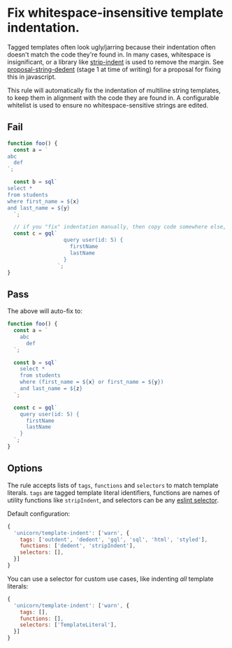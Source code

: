 # Fix whitespace-insensitive template indentation.

Tagged templates often look ugly/jarring because their indentation often doesn't match the code they're found in. In many cases, whitespace is insignificant, or a library like [strip-indent](https://www.npmjs.com/package/strip-indent) is used to remove the margin. See [proposal-string-dedent](https://github.com/tc39/proposal-string-dedent) (stage 1 at time of writing) for a proposal for fixing this in javascript.

This rule will automatically fix the indentation of multiline string templates, to keep them in alignment with the code they are found in. A configurable whitelist is used to ensure no whitespace-sensitive strings are edited.

## Fail

```js
function foo() {
  const a = `
abc
  def
`;

  const b = sql`
select *
from students
where first_name = ${x}
and last_name = ${y}
  `;

  // if you "fix" indentation manually, then copy code somewhere else, it can look stupid
  const c = gql`
                  query user(id: 5) {
                    firstName
                    lastName
                  }
                `;
}
```

## Pass

The above will auto-fix to:

```js
function foo() {
  const a = `
    abc
      def
  `;

  const b = sql`
    select *
    from students
    where (first_name = ${x} or first_name = ${y})
    and last_name = ${z}
  `;

  const c = gql`
    query user(id: 5) {
      firstName
      lastName
    }
  `;
}
```

## Options

The rule accepts lists of `tags`, `functions` and `selectors` to match template literals. `tags` are tagged template literal identifiers, functions are names of utility functions like `stripIndent`, and selectors can be any [eslint selector](https://eslint.org/docs/developer-guide/selectors).

Default configuration:

```js
{
  'unicorn/template-indent': ['warn', {
    tags: ['outdent', 'dedent', 'gql', 'sql', 'html', 'styled'],
    functions: ['dedent', 'stripIndent'],
    selectors: [],
  }]
}
```

You can use a selector for custom use cases, like indenting _all_ template literals:

```js
{
  'unicorn/template-indent': ['warn', {
    tags: [],
    functions: [],
    selectors: ['TemplateLiteral'],
  }]
}
```
